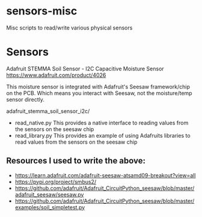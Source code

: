 # sensors-misc
Misc scripts to read/write various physical sensors

# Sensors
Adafruit STEMMA Soil Sensor - I2C Capacitive Moisture Sensor
https://www.adafruit.com/product/4026

This moisture sensor is integrated with Adafruit's Seesaw framework/chip on the PCB.
Which means you interact with Seesaw, not the moisture/temp sensor directly.

adafruit_stemma_soil_sensor_i2c/
* read_native.py
  This provides a native interface to reading values from the sensors on the seesaw chip
* read_library.py
  This provides an example of using Adafruits libraries to read values from the sensors on the seesaw chip

## Resources I used to write the above:
* https://learn.adafruit.com/adafruit-seesaw-atsamd09-breakout?view=all
* https://pypi.org/project/smbus2/
* https://github.com/adafruit/Adafruit_CircuitPython_seesaw/blob/master/adafruit_seesaw/seesaw.py
* https://github.com/adafruit/Adafruit_CircuitPython_seesaw/blob/master/examples/soil_simpletest.py
